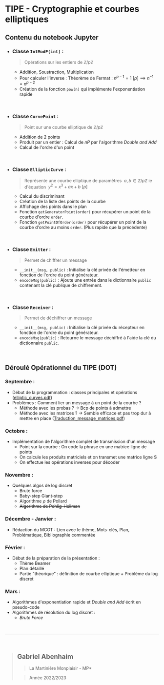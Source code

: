 # TIPE - Cryptographie et courbes elliptiques

## Contenu du notebook Jupyter

- ### Classe `IntModP(int)` :

  > Opérations sur les entiers de $\mathbb{Z}/p\mathbb{Z}$
  - Addition, Soustraction, Multiplication
  - Pour calculer l'inverse : Théorème de Fermat : $n^{p-1} = 1 \ [p] \implies n^{-1} = n^{p-2}$
  - Création de la fonction `pow(n)` qui implémente l'exponentiation rapide

<br>

- ### Classe `CurvePoint` :

  > Point sur une courbe elliptique de $\mathbb{Z}/p\mathbb{Z}$

  - Addition de 2 points
  - Produit par un entier : Calcul de $nP$ par l'algorithme _Double and Add_
  - Calcul de l'ordre d'un point
  
<br>

- ### Classe `EllipticCurve` :

  > Représente une courbe elliptique de paramètres $\ a, b \in \mathbb{Z}/p\mathbb{Z}$ ie d'équation $\ y^2 = x^3 + ax + b \ [p]$

  - Calcul du discriminant
  - Création de la liste des points de la courbe
  - Affichage des points dans le plan
  - Fonction `getGeneratorPoint(order)` pour récupérer un point de la courbe d'ordre `order`.
  - Fonction `getPointOfOrder(order)` pour récupérer un point de la courbe d'ordre au moins `order`. (Plus rapide que la précédente)
  
<br>

- ### Classe `Emitter` :
  > Permet de chiffrer un message

  - `__init__(msg, public)` : Initialise la clé privée de l'émetteur en fonction de l'ordre du point générateur.
  - `encodeMsg(public)` : Ajoute une entrée dans le dictionnaire `public` contenant la clé publique de chiffrement.
  
<br>

- ### Classe `Receiver` :
  > Permet de déchiffrer un message

  - `__init__(msg, public)` : Initialise la clé privée du récepteur en fonction de l'ordre du point générateur.
  - `encodeMsg(public)` : Retourne le message déchiffré à l'aide la clé du dictionnaire `public`.

  
<br>

## Déroulé Opérationnel du TIPE (DOT)

### Septembre :

- Début de la programmation : classes principales et opérations ([elliptic_curves.pdf](https://github.com/GabrielAB01/TIPE_ECC/blob/master/docs/elliptic_curves.pdf))
- Problèmes : Comment lier un message à un point de la courbe ?
  - Méthode avec les probas ? $\rightarrow$ Bcp de points à admettre
  - Méthode avec les matrices ? $\rightarrow$ Semble efficace et pas trop dur à mettre en place ([Traduction_message_matrices.pdf](https://github.com/GabrielAB01/TIPE_ECC/blob/master/docs/Traduction_message_matrices.pdf))

### Octobre :

- Implémentation de l'algorithme complet de transmission d'un message
  - Point sur la courbe : On code la phrase en une matrice ligne de points
  - On calcule les produits matriciels et on transmet une matrice ligne S
  - On effectue les opérations inverses pour décoder

### Novembre :

- Quelques algos de log discret
  - Brute force
  - Baby-step Giant-step
  - Algorithme $\rho$ de Pollard
  - ~~Algorithme de Pohlig-Hellman~~

### Décembre - Janvier :
- Rédaction du MCOT : Lien avec le thème, Mots-clés, Plan, Problématique, Bibliographie commentée


### Février :
- Début de la préparation de la présentation :
  - Thème Beamer
  - Plan détaillé
  - Partie "théorique" : définition de courbe elliptique + Problème du log discret

### Mars : 
- Algorithmes d'exponentiation rapide et _Double and Add_ écrit en pseudo-code
- Algorithmes de résolution du log discret :
  - _Brute Force_

<br>

---

<br>

> ## Gabriel Abenhaim
>
> > La Martinière Monplaisir - MP\*
>
> > Année 2022/2023
